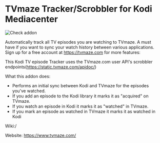 # TVmaze Tracker/Scrobbler for Kodi Mediacenter

![Check addon](https://github.com/romanvm/kodi.tvmaze.scrobbler/workflows/Check%20addon/badge.svg)

Automatically track all TV episodes you are watching to TVmaze. A must have if you want to sync your watch history between various applications. Sign up for a free account at https://tvmaze.com for more features:

This Kodi TV episode Tracker uses the TVmaze.com user API's scrobbler endpoints(https://static.tvmaze.com/apidoc/)

What this addon does:

- Performs an initial sync between Kodi and TVmaze for the episodes you've watched.
- If you add an episode to the Kodi library it marks it as "acquired" on TVmaze.
- If you watch an episode in Kodi it marks it as "watched" in TVmaze.
- If you mark an episode as watched in TVmaze it marks it as watched in Kodi

Wiki:/

Website: https://www.tvmaze.com/

